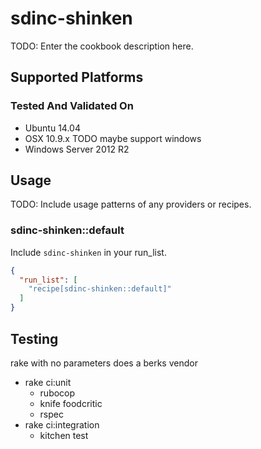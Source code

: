 # sdinc-shinken

TODO: Enter the cookbook description here.

## Supported Platforms

### Tested And Validated On
- Ubuntu 14.04
- OSX 10.9.x
TODO maybe support windows
- Windows Server 2012 R2

## Usage

TODO: Include usage patterns of any providers or recipes.

### sdinc-shinken::default

Include `sdinc-shinken` in your run_list.

```json
{
  "run_list": [
    "recipe[sdinc-shinken::default]"
  ]
}
```

## Testing
rake with no parameters does a berks vendor

- rake ci:unit
  - rubocop
  - knife foodcritic
  - rspec
- rake ci:integration
  - kitchen test


